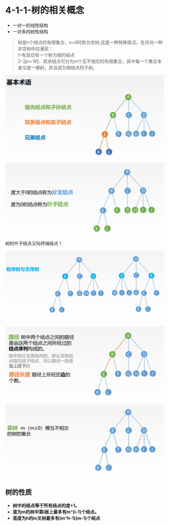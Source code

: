 # 4-1-1-树的相关概念

* 一对一的线性结构
* 一对多的树性结构

> 树是n个结点的有限集合，n=0时称为空树,这是一种特殊情况，在任何一种非空树中应满足：  
> 1-有且仅有一个称为根的结点  
> 2-当n&gt;1时，其余结点可分为m个互不相交的有限集合，其中每一个集合本身又是一棵树，并且成为根结点的子树。

![](../../.gitbook/assets/image%20%2846%29.png)

![](../../.gitbook/assets/image%20%2878%29.png)

树的叶子结点又叫终端结点！

![](../../.gitbook/assets/image%20%2898%29.png)

![](../../.gitbook/assets/image%20%2899%29.png)

![](../../.gitbook/assets/image%20%28162%29.png)

## 树的性质

* **树中的结点等于所有结点的度+1。**
* **度为m的树中第i层上最多有m^\(i-1\)个结点。**
* **高度为h的m叉树最多有\(m^h-1\)\(m-1\)个结点**

